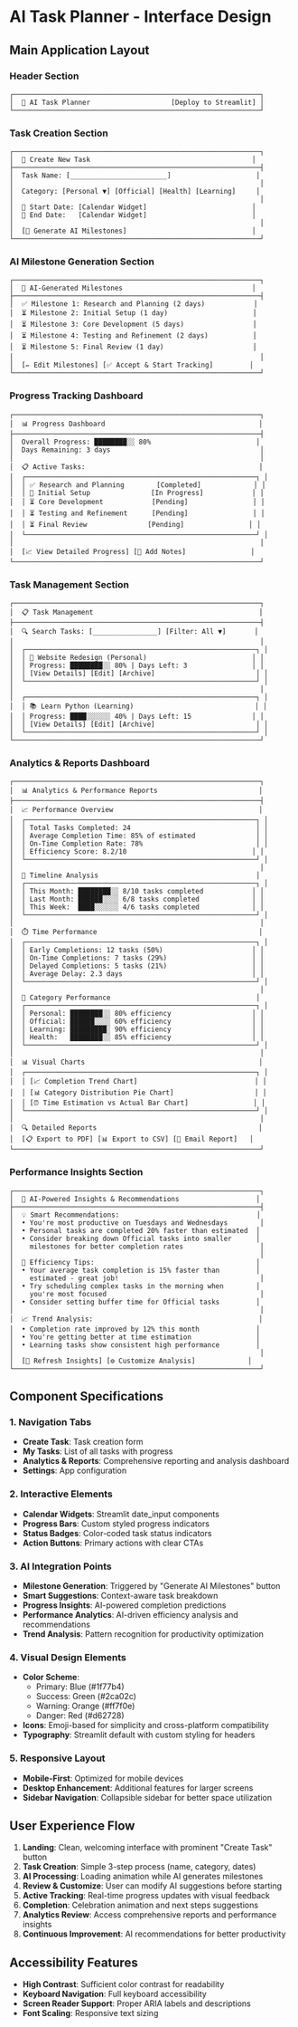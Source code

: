 # AI Task Planner - Interface Design

## Main Application Layout

### Header Section
```
┌─────────────────────────────────────────────────────────────┐
│  🎯 AI Task Planner                    [Deploy to Streamlit] │
└─────────────────────────────────────────────────────────────┘
```

### Task Creation Section
```
┌─────────────────────────────────────────────────────────────┐
│  📝 Create New Task                                        │
├─────────────────────────────────────────────────────────────┤
│  Task Name: [________________________]                     │
│                                                             │
│  Category: [Personal ▼] [Official] [Health] [Learning]     │
│                                                             │
│  📅 Start Date: [Calendar Widget]                          │
│  📅 End Date:   [Calendar Widget]                          │
│                                                             │
│  [🤖 Generate AI Milestones]                               │
└─────────────────────────────────────────────────────────────┘
```

### AI Milestone Generation Section
```
┌─────────────────────────────────────────────────────────────┐
│  🧠 AI-Generated Milestones                                │
├─────────────────────────────────────────────────────────────┤
│  ✅ Milestone 1: Research and Planning (2 days)            │
│  ⏳ Milestone 2: Initial Setup (1 day)                     │
│  ⏳ Milestone 3: Core Development (5 days)                 │
│  ⏳ Milestone 4: Testing and Refinement (2 days)           │
│  ⏳ Milestone 5: Final Review (1 day)                      │
│                                                             │
│  [✏️ Edit Milestones] [✅ Accept & Start Tracking]         │
└─────────────────────────────────────────────────────────────┘
```

### Progress Tracking Dashboard
```
┌─────────────────────────────────────────────────────────────┐
│  📊 Progress Dashboard                                      │
├─────────────────────────────────────────────────────────────┤
│  Overall Progress: ████████░░ 80%                          │
│  Days Remaining: 3 days                                     │
│                                                             │
│  📋 Active Tasks:                                           │
│  ┌─────────────────────────────────────────────────────────┐ │
│  │ ✅ Research and Planning        [Completed]             │ │
│  │ 🔄 Initial Setup               [In Progress]            │ │
│  │ ⏳ Core Development            [Pending]                │ │
│  │ ⏳ Testing and Refinement      [Pending]                │ │
│  │ ⏳ Final Review               [Pending]                │ │
│  └─────────────────────────────────────────────────────────┘ │
│                                                             │
│  [📈 View Detailed Progress] [📝 Add Notes]                │
└─────────────────────────────────────────────────────────────┘
```

### Task Management Section
```
┌─────────────────────────────────────────────────────────────┐
│  📋 Task Management                                         │
├─────────────────────────────────────────────────────────────┤
│  🔍 Search Tasks: [________________] [Filter: All ▼]       │
│                                                             │
│  ┌─────────────────────────────────────────────────────────┐ │
│  │ 🎯 Website Redesign (Personal)                          │ │
│  │ Progress: ████████░░ 80% | Days Left: 3                │ │
│  │ [View Details] [Edit] [Archive]                         │ │
│  └─────────────────────────────────────────────────────────┘ │
│                                                             │
│  ┌─────────────────────────────────────────────────────────┐ │
│  │ 📚 Learn Python (Learning)                              │ │
│  │ Progress: ████░░░░░░ 40% | Days Left: 15               │ │
│  │ [View Details] [Edit] [Archive]                         │ │
│  └─────────────────────────────────────────────────────────┘ │
└─────────────────────────────────────────────────────────────┘
```

### Analytics & Reports Dashboard
```
┌─────────────────────────────────────────────────────────────┐
│  📊 Analytics & Performance Reports                         │
├─────────────────────────────────────────────────────────────┤
│  📈 Performance Overview                                    │
│  ┌─────────────────────────────────────────────────────────┐ │
│  │ Total Tasks Completed: 24                               │ │
│  │ Average Completion Time: 85% of estimated               │ │
│  │ On-Time Completion Rate: 78%                            │ │
│  │ Efficiency Score: 8.2/10                               │ │
│  └─────────────────────────────────────────────────────────┘ │
│                                                             │
│  📅 Timeline Analysis                                       │
│  ┌─────────────────────────────────────────────────────────┐ │
│  │ This Month: ████████░░ 8/10 tasks completed            │ │
│  │ Last Month: ██████░░░░ 6/8 tasks completed             │ │
│  │ This Week:  ████░░░░░░ 4/6 tasks completed             │ │
│  └─────────────────────────────────────────────────────────┘ │
│                                                             │
│  ⏱️ Time Performance                                        │
│  ┌─────────────────────────────────────────────────────────┐ │
│  │ Early Completions: 12 tasks (50%)                      │ │
│  │ On-Time Completions: 7 tasks (29%)                     │ │
│  │ Delayed Completions: 5 tasks (21%)                     │ │
│  │ Average Delay: 2.3 days                                │ │
│  └─────────────────────────────────────────────────────────┘ │
│                                                             │
│  🎯 Category Performance                                    │
│  ┌─────────────────────────────────────────────────────────┐ │
│  │ Personal: ████████░░ 80% efficiency                    │ │
│  │ Official: ██████░░░░ 60% efficiency                    │ │
│  │ Learning: █████████░ 90% efficiency                    │ │
│  │ Health:   ████████░░ 85% efficiency                    │ │
│  └─────────────────────────────────────────────────────────┘ │
│                                                             │
│  📊 Visual Charts                                           │
│  ┌─────────────────────────────────────────────────────────┐ │
│  │ [📈 Completion Trend Chart]                             │ │
│  │ [📊 Category Distribution Pie Chart]                    │ │
│  │ [⏰ Time Estimation vs Actual Bar Chart]                │ │
│  └─────────────────────────────────────────────────────────┘ │
│                                                             │
│  🔍 Detailed Reports                                        │
│  [📋 Export to PDF] [📊 Export to CSV] [📧 Email Report]   │
└─────────────────────────────────────────────────────────────┘
```

### Performance Insights Section
```
┌─────────────────────────────────────────────────────────────┐
│  🧠 AI-Powered Insights & Recommendations                   │
├─────────────────────────────────────────────────────────────┤
│  💡 Smart Recommendations:                                  │
│  • You're most productive on Tuesdays and Wednesdays        │
│  • Personal tasks are completed 20% faster than estimated  │
│  • Consider breaking down Official tasks into smaller      │
│    milestones for better completion rates                   │
│                                                             │
│  🎯 Efficiency Tips:                                        │
│  • Your average task completion is 15% faster than         │
│    estimated - great job!                                   │
│  • Try scheduling complex tasks in the morning when        │
│    you're most focused                                      │
│  • Consider setting buffer time for Official tasks         │
│                                                             │
│  📈 Trend Analysis:                                         │
│  • Completion rate improved by 12% this month              │
│  • You're getting better at time estimation                │
│  • Learning tasks show consistent high performance         │
│                                                             │
│  [🔄 Refresh Insights] [⚙️ Customize Analysis]             │
└─────────────────────────────────────────────────────────────┘
```

## Component Specifications

### 1. Navigation Tabs
- **Create Task**: Task creation form
- **My Tasks**: List of all tasks with progress
- **Analytics & Reports**: Comprehensive reporting and analysis dashboard
- **Settings**: App configuration

### 2. Interactive Elements
- **Calendar Widgets**: Streamlit date_input components
- **Progress Bars**: Custom styled progress indicators
- **Status Badges**: Color-coded task status indicators
- **Action Buttons**: Primary actions with clear CTAs

### 3. AI Integration Points
- **Milestone Generation**: Triggered by "Generate AI Milestones" button
- **Smart Suggestions**: Context-aware task breakdown
- **Progress Insights**: AI-powered completion predictions
- **Performance Analytics**: AI-driven efficiency analysis and recommendations
- **Trend Analysis**: Pattern recognition for productivity optimization

### 4. Visual Design Elements
- **Color Scheme**: 
  - Primary: Blue (#1f77b4)
  - Success: Green (#2ca02c)
  - Warning: Orange (#ff7f0e)
  - Danger: Red (#d62728)
- **Icons**: Emoji-based for simplicity and cross-platform compatibility
- **Typography**: Streamlit default with custom styling for headers

### 5. Responsive Layout
- **Mobile-First**: Optimized for mobile devices
- **Desktop Enhancement**: Additional features for larger screens
- **Sidebar Navigation**: Collapsible sidebar for better space utilization

## User Experience Flow

1. **Landing**: Clean, welcoming interface with prominent "Create Task" button
2. **Task Creation**: Simple 3-step process (name, category, dates)
3. **AI Processing**: Loading animation while AI generates milestones
4. **Review & Customize**: User can modify AI suggestions before starting
5. **Active Tracking**: Real-time progress updates with visual feedback
6. **Completion**: Celebration animation and next steps suggestions
7. **Analytics Review**: Access comprehensive reports and performance insights
8. **Continuous Improvement**: AI recommendations for better productivity

## Accessibility Features
- **High Contrast**: Sufficient color contrast for readability
- **Keyboard Navigation**: Full keyboard accessibility
- **Screen Reader Support**: Proper ARIA labels and descriptions
- **Font Scaling**: Responsive text sizing
